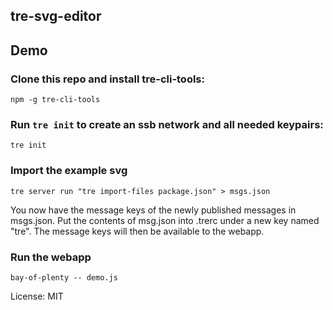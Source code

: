 tre-svg-editor
---

## Demo

### Clone this repo and install tre-cli-tools:

```
npm -g tre-cli-tools
```

### Run `tre init` to create an ssb network and all needed keypairs:

```
tre init
```

### Import the example svg

```
tre server run "tre import-files package.json" > msgs.json
```

You now have the message keys of the newly published messages in msgs.json. Put the contents of msg.json into .trerc under a new key named "tre". The message keys will then be available to the webapp.

### Run the webapp

```
bay-of-plenty -- demo.js
```

License: MIT
